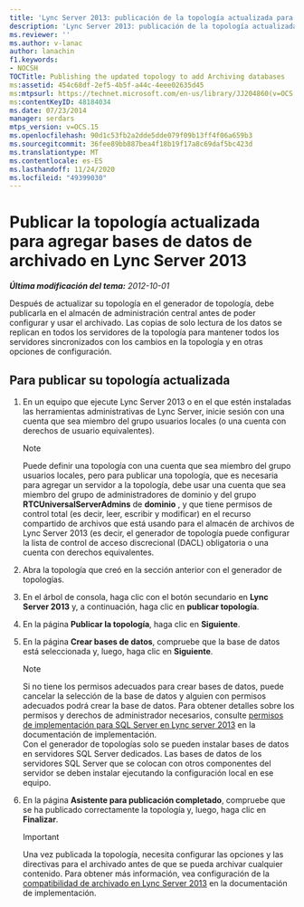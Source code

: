 ```yaml
---
title: 'Lync Server 2013: publicación de la topología actualizada para agregar bases de datos de archivado'
description: 'Lync Server 2013: publicación de la topología actualizada para agregar bases de datos de archivado.'
ms.reviewer: ''
ms.author: v-lanac
author: lanachin
f1.keywords:
- NOCSH
TOCTitle: Publishing the updated topology to add Archiving databases
ms:assetid: 454c68df-2ef5-4b5f-a44c-4eee02635d45
ms:mtpsurl: https://technet.microsoft.com/en-us/library/JJ204860(v=OCS.15)
ms:contentKeyID: 48184034
ms.date: 07/23/2014
manager: serdars
mtps_version: v=OCS.15
ms.openlocfilehash: 90d1c53fb2a2dde5dde079f09b13ff4f06a659b3
ms.sourcegitcommit: 36fee89bb887bea4f18b19f17a8c69daf5bc423d
ms.translationtype: MT
ms.contentlocale: es-ES
ms.lasthandoff: 11/24/2020
ms.locfileid: "49399030"
---
```

# <a name="publishing-the-updated-topology-to-add-archiving-databases-in-lync-server-2013"></a>Publicar la topología actualizada para agregar bases de datos de archivado en Lync Server 2013

<div data-xmlns="http://www.w3.org/1999/xhtml">

<div class="topic" data-xmlns="http://www.w3.org/1999/xhtml" data-msxsl="urn:schemas-microsoft-com:xslt" data-cs="https://msdn.microsoft.com/">

<div data-asp="https://msdn2.microsoft.com/asp">



</div>

<div id="mainSection">

<div id="mainBody">

<span> </span>

_**Última modificación del tema:** 2012-10-01_

Después de actualizar su topología en el generador de topología, debe publicarla en el almacén de administración central antes de poder configurar y usar el archivado. Las copias de solo lectura de los datos se replican en todos los servidores de la topología para mantener todos los servidores sincronizados con los cambios en la topología y en otras opciones de configuración.

<div>

## <a name="to-publish-your-updated-topology"></a>Para publicar su topología actualizada

1.  En un equipo que ejecute Lync Server 2013 o en el que estén instaladas las herramientas administrativas de Lync Server, inicie sesión con una cuenta que sea miembro del grupo usuarios locales (o una cuenta con derechos de usuario equivalentes).
    
    <div>
    

    > [!NOTE]  
    > Puede definir una topología con una cuenta que sea miembro del grupo usuarios locales, pero para publicar una topología, que es necesaria para agregar un servidor a la topología, debe usar una cuenta que sea miembro del grupo de administradores de dominio y del grupo <STRONG>RTCUniversalServerAdmins</STRONG> de <STRONG>dominio</STRONG> , y que tiene permisos de control total (es decir, leer, escribir y modificar) en el recurso compartido de archivos que está usando para el almacén de archivos de Lync Server 2013 (es decir, el generador de topología puede configurar la lista de control de acceso discrecional (DACL) obligatoria o una cuenta con derechos equivalentes.

    
    </div>

2.  Abra la topología que creó en la sección anterior con el generador de topologías.

3.  En el árbol de consola, haga clic con el botón secundario en **Lync Server 2013** y, a continuación, haga clic en **publicar topología**.

4.  En la página **Publicar la topología**, haga clic en **Siguiente**.

5.  En la página **Crear bases de datos**, compruebe que la base de datos está seleccionada y, luego, haga clic en **Siguiente**.
    
    <div>
    

    > [!NOTE]  
    > Si no tiene los permisos adecuados para crear bases de datos, puede cancelar la selección de la base de datos y alguien con permisos adecuados podrá crear la base de datos. Para obtener detalles sobre los permisos y derechos de administrador necesarios, consulte <A href="lync-server-2013-deployment-permissions-for-sql-server.md">permisos de implementación para SQL Server en Lync server 2013</A> en la documentación de implementación.<BR>Con el generador de topologías solo se pueden instalar bases de datos en servidores SQL Server dedicados. Las bases de datos de los servidores SQL Server que se colocan con otros componentes del servidor se deben instalar ejecutando la configuración local en ese equipo.

    
    </div>

6.  En la página **Asistente para publicación completado**, compruebe que se ha publicado correctamente la topología y, luego, haga clic en **Finalizar**.
    
    <div>
    

    > [!IMPORTANT]  
    > Una vez publicada la topología, necesita configurar las opciones y las directivas para el archivado antes de que se pueda archivar cualquier contenido. Para obtener más información, vea configuración de la <A href="lync-server-2013-configuring-support-for-archiving.md">compatibilidad de archivado en Lync Server 2013</A> en la documentación de implementación.

    
    </div>

</div>

</div>

<span> </span>

</div>

</div>

</div>

